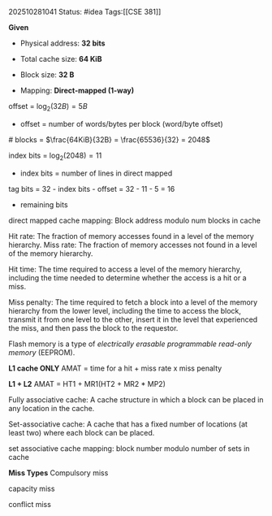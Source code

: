 202510281041
Status: #idea
Tags:[[CSE 381]]

**Given**

- Physical address: **32 bits**
    
- Total cache size: **64 KiB**
    
- Block size: **32 B**
    
- Mapping: **Direct-mapped (1-way)**

offset = $\log_{2}{(32B)} = 5B$
- offset = number of words/bytes per block (word/byte offset)

\# blocks = $\frac{64KiB}{32B} = \frac{65536}{32} = 2048$

index bits = $\log_2{(2048)} = 11$
- index bits = number of lines in direct mapped

tag bits = 32 - index bits - offset = 32 - 11 - 5 = 16
- remaining bits 

direct mapped cache mapping: Block address modulo num blocks in cache

Hit rate: The fraction of memory accesses found in a level of the memory hierarchy.
Miss rate: The fraction of memory accesses not found in a level of the memory hierarchy.

Hit time: The time required to access a level of the memory hierarchy, including the time needed to determine whether the access is a hit or a miss.

Miss penalty: The time required to fetch a block into a level of the memory hierarchy from the lower level, including the time to access the block, transmit it from one level to the other, insert it in the level that experienced the miss, and then pass the block to the requestor.

Flash memory is a type of _electrically erasable programmable read-only memory_ (EEPROM).

**L1 cache ONLY**
AMAT = time for a hit + miss rate x miss penalty

**L1 + L2**
AMAT = HT1 + MR1(HT2 + MR2 * MP2)

Fully associative cache: A cache structure in which a block can be placed in any location in the cache.

Set-associative cache: A cache that has a fixed number of locations (at least two) where each block can be placed.

set associative cache mapping: block number modulo number of sets in cache


**Miss Types**
Compulsory miss

capacity miss

conflict miss